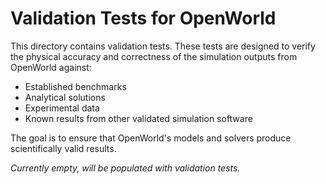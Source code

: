 # Validation Tests for OpenWorld

This directory contains validation tests. These tests are designed to verify the physical accuracy and correctness of the simulation outputs from OpenWorld against:

- Established benchmarks
- Analytical solutions
- Experimental data
- Known results from other validated simulation software

The goal is to ensure that OpenWorld's models and solvers produce scientifically valid results.

*Currently empty, will be populated with validation tests.* 